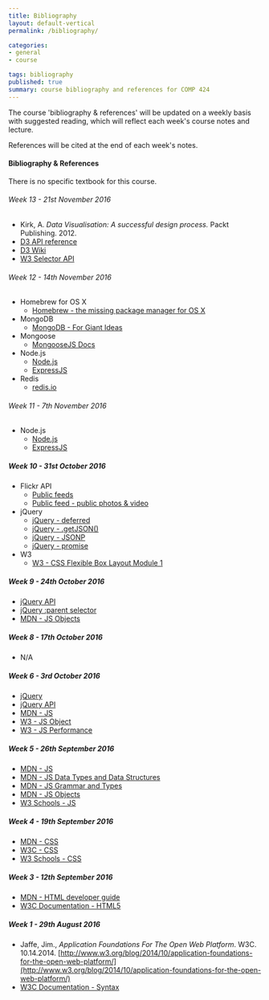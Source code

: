 ```yaml
---
title: Bibliography
layout: default-vertical
permalink: /bibliography/

categories:
- general
- course

tags: bibliography
published: true
summary: course bibliography and references for COMP 424
---
```


The course 'bibliography & references' will be updated on a weekly basis with suggested reading, which will reflect each week's course notes and lecture.

References will be cited at the end of each week's notes.

#### Bibliography & References

There is no specific textbook for this course.

<!--
###### Week 14 - 25th April 2016

  * N/A

###### Week 13 - 18th April 2016

  * [D3 - Easing](https://github.com/mbostock/d3/wiki/Transitions#d3_ease)
  * [D3 - Scales](https://github.com/mbostock/d3/wiki/Scales)
  * [React - API Reference](https://facebook.github.io/react/docs/top-level-api.html)
  * [React - Starter Kit](http://facebook.github.io/react/docs/getting-started.html)

###### Week 12 - 11th April 2016

  * Kirk, A. *Data Visualisation: A successful design process.* Packt Publishing. 2012.
  * [D3 API reference](https://github.com/mbostock/d3/wiki/API-Reference)
  * [D3 Wiki](https://github.com/mbostock/d3/wiki)
  * [W3 Selector API](http://www.w3.org/TR/selectors-api/)

###### Week 11 - 5th November 2015

  * Homebrew for OS X
    * [Homebrew - the missing package manager for OS X](http://brew.sh/)
  * MongoDB
    * [MongoDB - For Giant Ideas](https://www.mongodb.org/)
  * Mongoose
    * [MongooseJS Docs](http://mongoosejs.com/index.html)
  * Node.js
    * [Node.js](https://nodejs.org/en/)
    * [ExpressJS](http://expressjs.com/)
  * Redis
    * [redis.io](http://redis.io/)

###### Week 10 - 28th March 2016

  * jQuery
    * [jQuery - deferred ](https://api.jquery.com/jquery.deferred/)
    * [jQuery - promise](https://api.jquery.com/promise/)
  * Flickr API
    * [Public feeds](https://www.flickr.com/services/feeds/)
    * [Public feed - public photos & video ](https://www.flickr.com/services/feeds/docs/photos_public/)
  * Various
    * [Create your own AJAX loader](http://www.ajaxload.info/)

###### Week 9 - 21st March 2016

  * jQuery
    * [jQuery - getJSON](http://api.jquery.com/jquery.getjson/)
  * [JSONP](https://learn.jquery.com/ajax/working-with-jsonp/)
  * [W3 - CSS Flexible Box Layout Module 1](https://drafts.csswg.org/css-flexbox/)
-->

###### Week 13 - 21st November 2016

  * Kirk, A. *Data Visualisation: A successful design process.* Packt Publishing. 2012.
  * [D3 API reference](https://github.com/mbostock/d3/wiki/API-Reference)
  * [D3 Wiki](https://github.com/mbostock/d3/wiki)
  * [W3 Selector API](http://www.w3.org/TR/selectors-api/)

###### Week 12 - 14th November 2016
  * Homebrew for OS X
    * [Homebrew - the missing package manager for OS X](http://brew.sh/)
  * MongoDB
    * [MongoDB - For Giant Ideas](https://www.mongodb.org/)
  * Mongoose
    * [MongooseJS Docs](http://mongoosejs.com/index.html)
  * Node.js
    * [Node.js](https://nodejs.org/en/)
    * [ExpressJS](http://expressjs.com/)
  * Redis
    * [redis.io](http://redis.io/)

###### Week 11 - 7th November 2016
  * Node.js
    * [Node.js](https://nodejs.org/en/)
    * [ExpressJS](http://expressjs.com/)

##### Week 10 - 31st October 2016

  * Flickr API
    * [Public feeds](https://www.flickr.com/services/feeds/)
    * [Public feed - public photos & video ](https://www.flickr.com/services/feeds/docs/photos_public/)
  * jQuery
    * [jQuery - deferred ](https://api.jquery.com/jquery.deferred/)
    * [jQuery - .getJSON()](http://api.jQuery.com/jQuery.getjson/)
    * [jQuery - JSONP](https://learn.jquery.com/ajax/working-with-jsonp/)
    * [jQuery - promise](https://api.jquery.com/promise/)
  * W3
    * [W3 - CSS Flexible Box Layout Module 1](https://drafts.csswg.org/css-flexbox/)

##### Week 9 - 24th October 2016

  * [jQuery API](https://api.jquery.com/)
  * [jQuery :parent selector](https://api.jquery.com/parent-selector/)
  * [MDN - JS Objects](https://developer.mozilla.org/en-US/docs/Web/JavaScript/Guide/Working_with_Objects)

##### Week 8 - 17th October 2016

  * N/A

##### Week 6 - 3rd October 2016

  * [jQuery](https://jQuery.com/)
  * [jQuery API](https://api.jquery.com/)
  * [MDN - JS](https://developer.mozilla.org/en-US/docs/Web/JavaScript/Guide)
  * [W3 - JS Object](http://www.w3schools.com/js/js_objects.asp)
  * [W3 - JS Performance](http://www.w3schools.com/js/js_performance.asp)

##### Week 5 - 26th September 2016

  * [MDN - JS](https://developer.mozilla.org/en-US/docs/Web/JavaScript/Guide)
  * [MDN - JS Data Types and Data Structures](https://developer.mozilla.org/en-US/docs/Web/JavaScript/Data_structures)
  * [MDN - JS Grammar and Types](https://developer.mozilla.org/en-US/docs/Web/JavaScript/Guide/Grammar_and_types)
  * [MDN - JS Objects](https://developer.mozilla.org/en-US/docs/Web/JavaScript/Guide/Working_with_Objects)
  * [W3 Schools - JS](http://www.w3schools.com/js/default.asp)

##### Week 4 - 19th September 2016

  * [MDN - CSS](https://developer.mozilla.org/en-US/docs/Web/CSS)
  * [W3C - CSS](http://www.w3.org/Style/CSS/)
  * [W3 Schools - CSS](http://www.w3schools.com/css/default.asp)

##### Week 3 - 12th September 2016

  * [MDN - HTML developer guide](https://developer.mozilla.org/en-US/docs/Web/Guide/HTML)
  * [W3C Documentation - HTML5](http://www.w3.org/TR/html5/Overview.html#contents)

##### Week 1 - 29th August 2016

  * Jaffe, Jim., *Application Foundations For The Open Web Platform*. W3C. 10.14.2014. [http://www.w3.org/blog/2014/10/application-foundations-for-the-open-web-platform/](http://www.w3.org/blog/2014/10/application-foundations-for-the-open-web-platform/)
  * [W3C Documentation - Syntax](http://www.w3.org/TR/html-markup/syntax.html)
